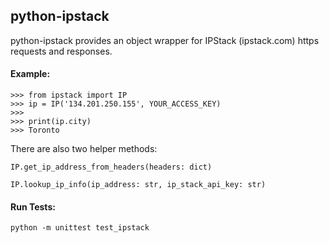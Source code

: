 ## python-ipstack
python-ipstack provides an object wrapper for IPStack (ipstack.com) https requests and responses. 

#### Example:

    >>> from ipstack import IP
    >>> ip = IP('134.201.250.155', YOUR_ACCESS_KEY)
    >>>
    >>> print(ip.city)
    >>> Toronto
    
There are also two helper methods:

`IP.get_ip_address_from_headers(headers: dict)`

`IP.lookup_ip_info(ip_address: str, ip_stack_api_key: str)`


#### Run Tests:

`python -m unittest test_ipstack`



    
